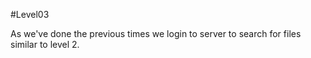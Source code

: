 #Level03

As we've done the previous times we login to server to search for files similar to level 2. 

```

